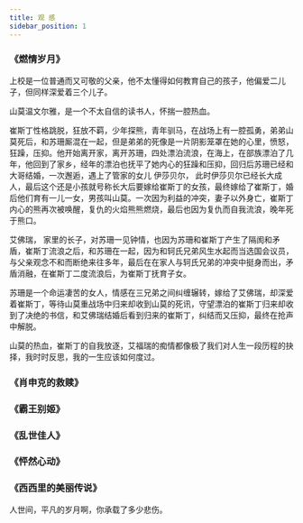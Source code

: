 ```yaml
---
title: 观 感
sidebar_position: 1
---
```





### 《燃情岁月》

上校是一位普通而又可敬的父亲，他不太懂得如何教育自己的孩子，他偏爱二儿子，但同样深爱着三个儿子。

山莫温文尔雅，是一个不太自信的读书人，怀揣一腔热血。

崔斯丁性格跳脱，狂放不羁，少年探熊，青年驯马，在战场上有一腔孤勇，弟弟山莫死后，和苏珊厮混在一起，但是弟弟的死像是一片阴影笼罩在她的心里，愤怒，狂躁，压抑。他开始离开家，离开苏珊，四处漂泊流浪，在海上，在部族漂泊了几年，他回到了家乡，经年的漂泊也抚平了她内心的狂躁和压抑，回归后苏珊已经和大哥结婚，一次邂逅，遇上了管家的女儿 伊莎贝尔， 此时伊莎贝尔已经长大成人，最后这个还是小孩就号称长大后要嫁给崔斯丁的女孩，最终嫁给了崔斯丁，婚后他们育有一儿一女，男孩叫山莫。一次因为利益的冲突，妻子以外身亡，崔斯丁内心的熊再次被唤醒，复仇的火焰熊熊燃烧，最后也因为复仇而自我流浪，晚年死于熊口。


艾佛瑞， 家里的长子，对苏珊一见钟情，也因为苏珊和崔斯丁产生了隔阂和矛盾，崔斯丁流浪之后，和苏珊在一起，因为和轲氏兄弟风生水起而当选国会议员，与父亲观念不和而断绝来往多年，最后在在家人与轲氏兄弟的冲突中挺身而出，矛盾消融，在崔斯丁二度流浪后，为崔斯丁抚育子女。

苏珊是一个命运凄苦的女人，情感在三兄弟之间纠缠辗转，嫁给了艾佛瑞，却深爱着崔斯丁，等待山莫重战场中归来却收到山莫的死讯，守望漂泊的崔斯丁归来却收到了决绝的书信，和艾佛瑞结婚后看到归来的崔斯丁，纠结而又压抑，最终在抢声中解脱。


山莫的热血，崔斯丁的自我放逐，艾福瑞的痴情都像极了我们对人生一段历程的抉择，我时时反思，我的一生应该如何度过。


### 《肖申克的救赎》

### 《霸王别姬》

### 《乱世佳人》


### 《怦然心动》



### 《西西里的美丽传说》

人世间，平凡的岁月啊，你承载了多少悲伤。